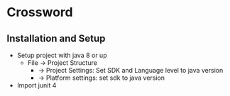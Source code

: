 # Crossword

## Installation and Setup
- Setup project with java 8 or up
  - File -> Project Structure 
    - -> Project Settings: Set SDK and Language level to java version
    - -> Platform settings: set sdk to java version 
- Import junit 4 
